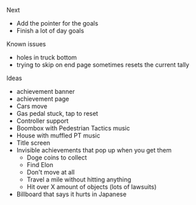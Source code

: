 Next
- Add the pointer for the goals
- Finish a lot of day goals

Known issues
- holes in truck bottom
- trying to skip on end page sometimes resets the current tally

Ideas
- achievement banner
- achievement page
- Cars move
- Gas pedal stuck, tap to reset
- Controller support
- Boombox with Pedestrian Tactics music
- House with muffled PT music
- Title screen
- Invisible achievements that pop up when you get them
	- Doge coins to collect
	- Find Elon
	- Don't move at all
	- Travel a mile without hitting anything
	- Hit over X amount of objects (lots of lawsuits)
- Billboard that says it hurts in Japanese